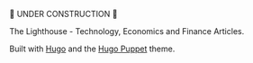 🚧 UNDER CONSTRUCTION 🚧

The Lighthouse - Technology, Economics and Finance Articles.

Built with [Hugo](https://gohugo.io/) and the [Hugo Puppet](https://github.com/roninro/hugo-theme-puppet) theme.

